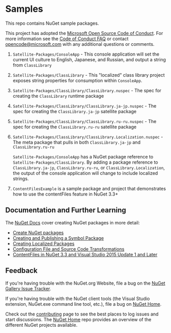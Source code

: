 # Samples

This repo contains NuGet sample packages.

This project has adopted the [Microsoft Open Source Code of Conduct](https://opensource.microsoft.com/codeofconduct/). For more information see the [Code of Conduct FAQ](https://opensource.microsoft.com/codeofconduct/faq/) or contact [opencode@microsoft.com](mailto:opencode@microsoft.com) with any additional questions or comments.

1. `Satellite-Packages/ConsoleApp` - This console application will set the current UI culture to English, Japanese, and Russian, and output a string from `ClassLibrary`

2. `Satellite-Packages/ClassLibrary` - This "localized" class library project exposes string properties for consumption within `ConsoleApp`.

3. `Satellite-Packages/ClassLibrary/ClassLibrary.nuspec` - The spec for creating the `ClassLibrary` runtime package

4. `Satellite-Packages/ClassLibrary/ClassLibrary.ja-jp.nuspec` - The spec for creating the `ClassLibrary.ja-jp` satellite package

5. `Satellite-Packages/ClassLibrary/ClassLibrary.ru-ru.nuspec` - The spec for creating the `ClassLibrary.ru-ru` satellite package

6. `Satellite-Packages/ClassLibrary/ClassLibrary.Localization.nuspec` - The meta package that pulls in both `ClassLibrary.ja-jp` and `ClassLibrary.ru-ru`

    `Satellite-Packages/ConsoleApp` has a NuGet package reference to `Satellite-Packages/ClassLibrary`. By adding a package reference to `ClassLibrary.ja-jp`, `ClassLibrary.ru-ru`, or `ClassLibrary.Localization`, the output of the console application will change to include localized strings.

7.  `ContentFilesExample` is a sample package and project that demonstrates how to use the contentFiles feature in NuGet 3.3+

## Documentation and Further Learning

The [NuGet Docs](http://docs.nuget.org) cover creating NuGet packages in more detail:

* [Create NuGet packages](http://docs.nuget.org/create)
* [Creating and Publishing a Symbol Package](http://docs.nuget.org/Create/Creating-and-Publishing-a-Symbol-Package)
* [Creating Localized Packages](http://docs.nuget.org/Create/Creating-Localized-Packages)
* [Configuration File and Source Code Transformations](http://docs.nuget.org/Create/Configuration-File-and-Source-Code-Transformations)
* [ContentFiles in NuGet 3.3 and Visual Studio 2015 Update 1 and Later](http://docs.nuget.org/Create/NuSpec-Reference#contentfiles-with-visual-studio-2015-update-1-and-later)

## Feedback

If you're having trouble with the NuGet.org Website, file a bug on the [NuGet Gallery Issue Tracker](https://github.com/nuget/NuGetGallery/issues). 

If you're having trouble with the NuGet client tools (the Visual Studio extension, NuGet.exe command line tool, etc.), file a bug on [NuGet Home](https://github.com/nuget/home/issues).

Check out the [contributing](http://docs.nuget.org/contribute) page to see the best places to log issues and start discussions. The [NuGet Home](https://github.com/NuGet/Home) repo provides an overview of the different NuGet projects available.
